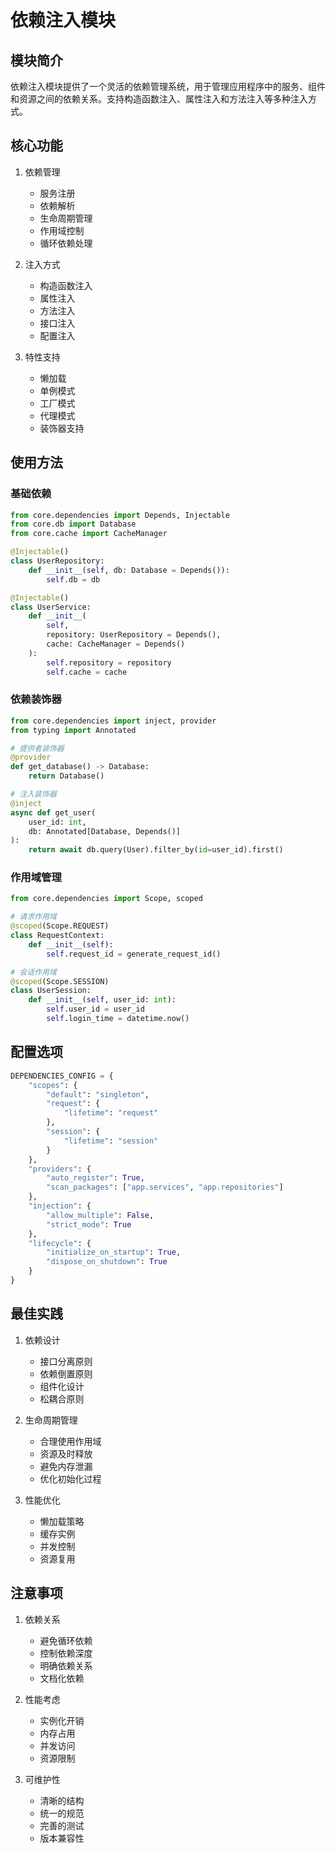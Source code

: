 # 依赖注入模块

## 模块简介

依赖注入模块提供了一个灵活的依赖管理系统，用于管理应用程序中的服务、组件和资源之间的依赖关系。支持构造函数注入、属性注入和方法注入等多种注入方式。

## 核心功能

1. 依赖管理
   - 服务注册
   - 依赖解析
   - 生命周期管理
   - 作用域控制
   - 循环依赖处理

2. 注入方式
   - 构造函数注入
   - 属性注入
   - 方法注入
   - 接口注入
   - 配置注入

3. 特性支持
   - 懒加载
   - 单例模式
   - 工厂模式
   - 代理模式
   - 装饰器支持

## 使用方法

### 基础依赖

```python
from core.dependencies import Depends, Injectable
from core.db import Database
from core.cache import CacheManager

@Injectable()
class UserRepository:
    def __init__(self, db: Database = Depends()):
        self.db = db

@Injectable()
class UserService:
    def __init__(
        self,
        repository: UserRepository = Depends(),
        cache: CacheManager = Depends()
    ):
        self.repository = repository
        self.cache = cache
```

### 依赖装饰器

```python
from core.dependencies import inject, provider
from typing import Annotated

# 提供者装饰器
@provider
def get_database() -> Database:
    return Database()

# 注入装饰器
@inject
async def get_user(
    user_id: int,
    db: Annotated[Database, Depends()]
):
    return await db.query(User).filter_by(id=user_id).first()
```

### 作用域管理

```python
from core.dependencies import Scope, scoped

# 请求作用域
@scoped(Scope.REQUEST)
class RequestContext:
    def __init__(self):
        self.request_id = generate_request_id()

# 会话作用域
@scoped(Scope.SESSION)
class UserSession:
    def __init__(self, user_id: int):
        self.user_id = user_id
        self.login_time = datetime.now()
```

## 配置选项

```python
DEPENDENCIES_CONFIG = {
    "scopes": {
        "default": "singleton",
        "request": {
            "lifetime": "request"
        },
        "session": {
            "lifetime": "session"
        }
    },
    "providers": {
        "auto_register": True,
        "scan_packages": ["app.services", "app.repositories"]
    },
    "injection": {
        "allow_multiple": False,
        "strict_mode": True
    },
    "lifecycle": {
        "initialize_on_startup": True,
        "dispose_on_shutdown": True
    }
}
```

## 最佳实践

1. 依赖设计
   - 接口分离原则
   - 依赖倒置原则
   - 组件化设计
   - 松耦合原则

2. 生命周期管理
   - 合理使用作用域
   - 资源及时释放
   - 避免内存泄漏
   - 优化初始化过程

3. 性能优化
   - 懒加载策略
   - 缓存实例
   - 并发控制
   - 资源复用

## 注意事项

1. 依赖关系
   - 避免循环依赖
   - 控制依赖深度
   - 明确依赖关系
   - 文档化依赖

2. 性能考虑
   - 实例化开销
   - 内存占用
   - 并发访问
   - 资源限制

3. 可维护性
   - 清晰的结构
   - 统一的规范
   - 完善的测试
   - 版本兼容性 